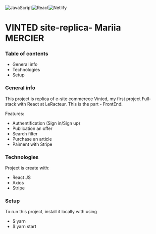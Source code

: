 ![JavaScript](https://img.shields.io/badge/javascript-%23323330.svg?style=for-the-badge&logo=javascript&logoColor=%23F7DF1E)![React](https://img.shields.io/badge/react-%2320232a.svg?style=for-the-badge&logo=react&logoColor=%2361DAFB)![Netlify](https://img.shields.io/badge/netlify-%23000000.svg?style=for-the-badge&logo=netlify&logoColor=#00C7B7)


# VINTED site-replica- Mariia MERCIER

### Table of contents

* General info
* Technologies
* Setup

### General info

This project is replica of e-site commerece Vinted, my first project Full-stack with React at LeRacteur. This is the part - FrontEnd.

Features: 

* Authentification (Sign in/Sign up)
* Publication an offer 
* Search filter
* Purchase an article
* Paiment with Stripe


### Technologies

Project is create with:



* React JS
* Axios
* Stripe


### Setup
To run this project, install it locally with using

* $ yarn
* $ yarn start





